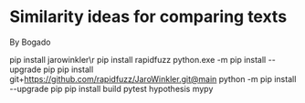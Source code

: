 # Similarity ideas for comparing texts

By Bogado

pip install jarowinkler\r
pip install rapidfuzz
python.exe -m pip install --upgrade pip
pip install git+https://github.com/rapidfuzz/JaroWinkler.git@main
python -m pip install --upgrade pip
pip install build pytest hypothesis mypy
